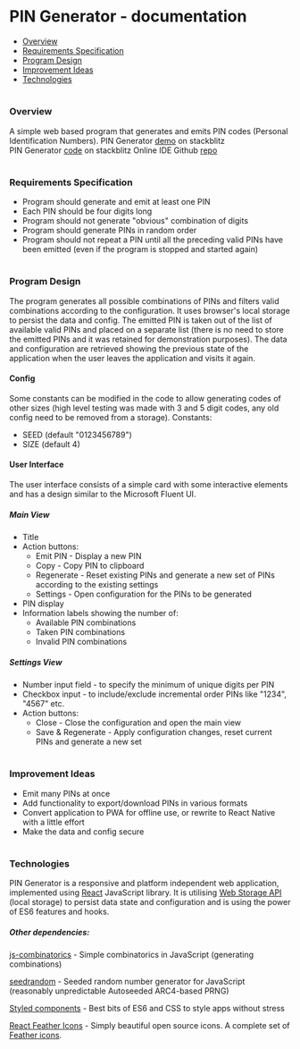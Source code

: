  # PIN Generator - documentation
 
 - [Overview](#overview)
 - [Requirements Specification](#requirements)
 - [Program Design](#design)
 - [Improvement Ideas](#improvement)
 - [Technologies](#technology)
#

### <div id="overview">Overview</div>
A simple web based program that generates and emits PIN codes (Personal Identification
Numbers).
PIN Generator [demo](https://pintest.stackblitz.io/) on stackblitz  
PIN Generator [code](https://stackblitz.com/edit/pintest) on stackblitz Online IDE
Github [repo](https://github.com/Arnuga3/pin)
#

### <div id="requirements">Requirements Specification</div>

 - Program should generate and emit at least one PIN
 - Each PIN should be four digits long
 - Program should not generate "obvious" combination of digits
 - Program should generate PINs in random order
 - Program should not repeat a PIN until all the preceding valid PINs have been
emitted (even if the program is stopped and started again)
#

### <div id="design">Program Design</div>

The program generates all possible combinations of PINs and filters valid combinations according to the configuration. It uses browser's local storage to persist the data and config. The emitted PIN is taken out of the list of available valid PINs and placed on a separate list (there is no need to store the emitted PINs and it was retained for demonstration purposes). The data and configuration are retrieved showing the previous state of the application when the user leaves the application and visits it again.

#### Config
Some constants can be modified in the code to allow generating codes of other sizes (high level testing was made with 3 and 5 digit codes, any old config need to be removed from a storage).
Constants:

 - SEED (default "0123456789")
 - SIZE (default 4)

#### User Interface
The user interface consists of a simple card with some interactive elements and has a design similar to the Microsoft Fluent UI.

##### Main View
 - Title
 - Action buttons:
	 - Emit PIN - Display a new PIN
	 - Copy - Copy PIN to clipboard
	 - Regenerate - Reset existing PINs and generate a new set of PINs according to the existing settings
	 - Settings - Open configuration for the PINs to be generated
 - PIN display
 - Information labels showing the number of:
	 - Available PIN combinations
	 - Taken PIN combinations
	 - Invalid PIN combinations
##### Settings View
 - Number input field - to specify the minimum of unique digits per PIN
 - Checkbox input - to include/exclude incremental order PINs like "1234", "4567" etc.
 - Action buttons:
	 - Close - Close the configuration and open the main view
	 - Save & Regenerate - Apply configuration changes, reset current PINs and generate a new set
#


### <div id="improvement">Improvement Ideas</div>

 - Emit many PINs at once
 - Add functionality to export/download PINs in various formats
 - Convert application to PWA for offline use, or rewrite to React Native with a little effort
 - Make the data and config secure
#

### <div id="technology">Technologies</div>

PIN Generator is a responsive and platform independent web application, implemented using [React](https://reactjs.org/) JavaScript library. It is utilising [Web Storage API](https://developer.mozilla.org/en-US/docs/Web/API/Web_Storage_API) (local storage) to persist data state and configuration and is using the power of ES6 features and hooks.
##### Other dependencies:
[js-combinatorics](https://github.com/dankogai/js-combinatorics) - Simple combinatorics in JavaScript (generating combinations)

[seedrandom](https://github.com/davidbau/seedrandom) - Seeded random number generator for JavaScript (reasonably unpredictable Autoseeded ARC4-based PRNG)

[Styled components](https://styled-components.com/) - Best bits of ES6 and CSS to style apps without stress

[React Feather Icons](https://github.com/feathericons/react-feather) - Simply beautiful open source icons. A complete set of [Feather icons](https://feathericons.com/).

